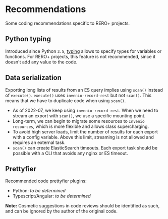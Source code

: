 # Recommendations

Some coding recommendations specific to RERO+ projects.

## Python typing

Introduced since Python `3.5`, [typing](https://docs.python.org/fr/3.10/library/typing.html)
allows to specify types for variables or functions. For RERO+ projects, this
feature is not recommended, since it doesn't add any value to the code.

## Data serialization

Exporting long lists of results from an ES query implies using `scan()` instead
of `execute()`. `execute()` uses `invenio-record-rest` but not `scan()`. This
means that we have to duplicate code when using `scan()`.

- As of 2022-07, we keep using `invenio-record-rest`. When we need to stream an
export with `scan()`, we use a specific mounting point.
- Long-term, we can begin to migrate some resources to `Invenio resources`,
which is more flexible and allows class supercharging.
- To avoid high server loads, limit the number of results for each export with
a config variable. Above this limit, streaming is not allowed and requires an
external task.
- `scan()` can create ElasticSearch timeouts. Each export task should be
possible with a CLI that avoids any nginx or ES timeout.

## Prettyfier

Recommended code prettyfier plugins:

- Python: *to be determined*
- Typescript/Angular: *to be determined*

**Note:** Cosmetic suggestions in code reviews should be identified as such, and
can be ignored by the author of the original code.